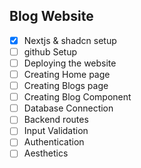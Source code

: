 ## Blog Website
- [x] Nextjs & shadcn setup
- [ ] github Setup
- [ ] Deploying the website
- [ ] Creating Home page 
- [ ] Creating Blogs page
- [ ] Creating Blog Component
- [ ] Database Connection
- [ ] Backend routes
- [ ] Input Validation
- [ ] Authentication
- [ ] Aesthetics